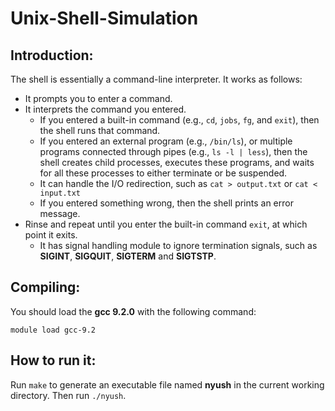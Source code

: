# Unix-Shell-Simulation

## Introduction:

The shell is essentially a command-line interpreter. It works as follows:
- It prompts you to enter a command.
- It interprets the command you entered.
    - If you entered a built-in command (e.g., `cd`, `jobs`, `fg`, and `exit`), then the shell runs that command.
    - If you entered an external program (e.g., `/bin/ls`), or multiple programs connected through pipes (e.g., `ls -l | less`), then the shell creates child processes, executes these programs, and waits for all these processes to either terminate or be suspended.
    - It can handle the I/O redirection, such as `cat > output.txt` or `cat < input.txt`
    - If you entered something wrong, then the shell prints an error message.
- Rinse and repeat until you enter the built-in command `exit`, at which point it exits.
    - It has signal handling module to ignore termination signals, such as **SIGINT**, **SIGQUIT**, **SIGTERM** and **SIGTSTP**.

## Compiling:
You should load the **gcc 9.2.0** with the following command:

`module load gcc-9.2`

## How to run it:

Run `make` to generate an executable file named **nyush** in the current working directory. Then run `./nyush`.
